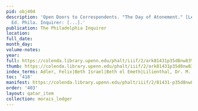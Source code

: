 ```yaml
---
pid: obj404
description: 'Open Doors to Correspondents. "The Day of Atonement." [Letter to the]
  Ed. Phila. Inquirer: [...].'
publication: The Philadelphia Inquirer
location:
full_date:
month_day:
volume-notes:
year:
full: https://colenda.library.upenn.edu/phalt/iiif/2/ark81431p35d8nw83%2FSHA256E-s7679354--7a1f6243bb416993fd53a6c7eb6c7aa6d068e29aafa16b27043cb2522f30ba33.jpeg/full/3500,/0/default.jpg
thumb: https://colenda.library.upenn.edu/phalt/iiif/2/ark81431p35d8nw83%2FSHA256E-s7679354--7a1f6243bb416993fd53a6c7eb6c7aa6d068e29aafa16b27043cb2522f30ba33.jpeg/full/!200,200/0/default.jpg
index_terms: Adler, Felix|Beth Israel|Beth el Emeth|Lilienthal, Dr. M.|Thanksgiving
toc: '418'
manifest: https://colenda.library.upenn.edu/phalt/iiif/2/81431-p35d8nw83/manifest
order: '403'
layout: qatar_item
collection: morais_ledger
---
```

